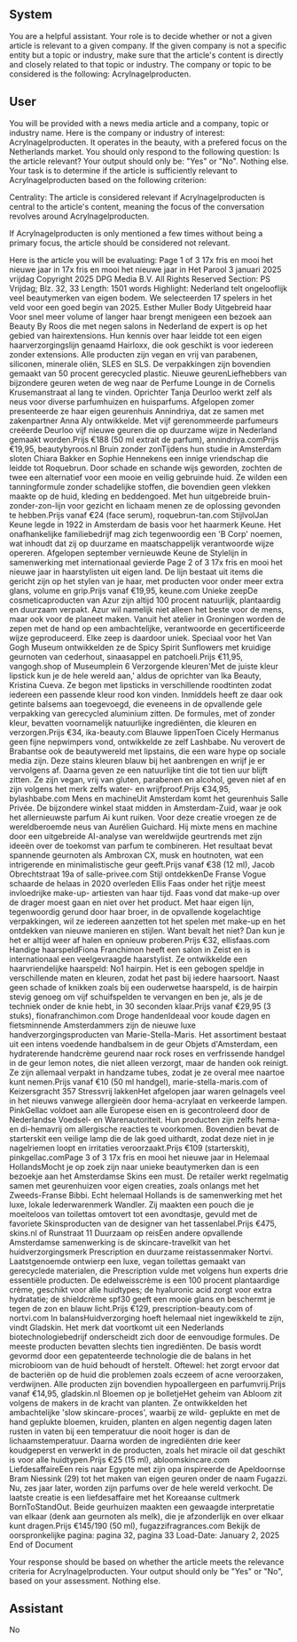## System

You are a helpful assistant. Your role is to decide whether or not a given article is relevant to a given company. If the given company is not a specific entity but a topic or industry, make sure that the article's content is directly and closely related to that topic or industry. The company or topic to be considered is the following: Acrylnagelproducten.

## User


You will be provided with a news media article and a company, topic or industry name. Here is the company or industry of interest: Acrylnagelproducten. It operates in the beauty, with a prefered focus on the Netherlands market. You should only respond to the following question: Is the article relevant? Your output should only be: "Yes" or "No". Nothing else. Your task is to determine if the article is sufficiently relevant to Acrylnagelproducten based on the following criterion:

Centrality: The article is considered relevant if Acrylnagelproducten is central to the article's content, meaning the focus of the conversation revolves around Acrylnagelproducten.

If Acrylnagelproducten is only mentioned a few times without being a primary focus, the article should be considered not relevant.

Here is the article you will be evaluating: Page 1 of 3
17x fris en mooi het nieuwe jaar in
17x fris en mooi het nieuwe jaar in
Het Parool
3 januari 2025 vrijdag
Copyright 2025 DPG Media B.V. All Rights Reserved
Section: PS Vrijdag; Blz. 32, 33
Length: 1501 words
Highlight: Nederland telt ongelooflijk veel beautymerken van eigen bodem. We selecteerden 17 spelers in het veld 
voor een goed begin van 2025. Esther Muller
Body
Uitgebreid haar
Voor snel meer volume of langer haar brengt menigeen een bezoek aan Beauty By Roos die met negen salons in 
Nederland de expert is op het gebied van hairextensions. Hun kennis over haar leidde tot een eigen 
haarverzorgingslijn genaamd Hairloxx, die ook geschikt is voor iedereen zonder extensions. Alle producten zijn 
vegan en vrij van parabenen, siliconen, minerale oliën, SLES en SLS. De verpakkingen zijn bovendien gemaakt 
van 50 procent gerecycled plastic.
Nieuwe geurenLiefhebbers van bijzondere geuren weten de weg naar de Perfume Lounge in de Cornelis 
Krusemanstraat al lang te vinden. Oprichter Tanja Deurloo werkt zelf als neus voor diverse parfumhuizen en 
huisparfums. Afgelopen zomer presenteerde ze haar eigen geurenhuis Annindriya, dat ze samen met zakenpartner 
Anna Aly ontwikkelde. Met vijf gerenommeerde parfumeurs creëerde Deurloo vijf nieuwe geuren die op duurzame 
wijze in Nederland gemaakt worden.Prijs €188 (50 ml extrait de parfum), annindriya.comPrijs €19,95, 
beautybyroos.nl
Bruin zonder zonTijdens hun studie in Amsterdam sloten Chiara Bakker en Sophie Hennekens een innige 
vriendschap die leidde tot Roquebrun. Door schade en schande wijs geworden, zochten de twee een alternatief 
voor een mooie en veilig gebruinde huid. Ze wilden een tanningformule zonder schadelijke stoffen, die bovendien 
geen vlekken maakte op de huid, kleding en beddengoed. Met hun uitgebreide bruin- zonder-zon-lijn voor gezicht 
en lichaam menen ze de oplossing gevonden te hebben.Prijs vanaf €24 (face serum), roquebrun-tan.com
StijlvolJan Keune legde in 1922 in Amsterdam de basis voor het haarmerk Keune. Het onafhankelijke familiebedrijf 
mag zich tegenwoordig een 'B Corp' noemen, wat inhoudt dat zij op duurzame en maatschappelijk verantwoorde 
wijze opereren. Afgelopen september vernieuwde Keune de Stylelijn in samenwerking met internationaal gevierde 
Page 2 of 3
17x fris en mooi het nieuwe jaar in
haarstylisten uit eigen land. De lijn bestaat uit items die gericht zijn op het stylen van je haar, met producten voor 
onder meer extra glans, volume en grip.Prijs vanaf €19,95, keune.com
Unieke zeepDe cosmeticaproducten van Azur zijn altijd 100 procent natuurlijk, plantaardig en duurzaam verpakt. 
Azur wil namelijk niet alleen het beste voor de mens, maar ook voor de planeet maken. Vanuit het atelier in 
Groningen worden de zepen met de hand op een ambachtelijke, verantwoorde en gecertificeerde wijze 
geproduceerd. Elke zeep is daardoor uniek. Speciaal voor het Van Gogh Museum ontwikkelden ze de Spicy Spirit 
Sunflowers met kruidige geurnoten van cederhout, sinaasappel en patchoeli.Prijs €11,95, vangogh.shop of 
Museumplein 6
Verzorgende kleuren'Met de juiste kleur lipstick kun je de hele wereld aan,' aldus de oprichter van Ika Beauty, 
Kristina Cueva. Ze begon met lipsticks in verschillende roodtinten zodat iedereen een passende kleur rood kon 
vinden. Inmiddels heeft ze daar ook getinte balsems aan toegevoegd, die eveneens in de opvallende gele 
verpakking van gerecycled aluminium zitten. De formules, met of zonder kleur, bevatten voornamelijk natuurlijke 
ingrediënten, die kleuren en verzorgen.Prijs €34, ika-beauty.com
Blauwe lippenToen Cicely Hermanus geen fijne nepwimpers vond, ontwikkelde ze zelf Lashbabe. Nu verovert de 
Brabantse ook de beautywereld met lipstains, die een ware hype op sociale media zijn. Deze stains kleuren blauw 
bij het aanbrengen en wrijf je er vervolgens af. Daarna geven ze een natuurlijke tint die tot tien uur blijft zitten. Ze 
zijn vegan, vrij van gluten, parabenen en alcohol, geven niet af en zijn volgens het merk zelfs water- en 
wrijfproof.Prijs €34,95, bylashbabe.com
Mens en machineUit Amsterdam komt het geurenhuis Salle Privée. De bijzondere winkel staat midden in 
Amsterdam-Zuid, waar je ook het allernieuwste parfum Ai kunt ruiken. Voor deze creatie vroegen ze de 
wereldberoemde neus van Aurélien Guichard. Hij mixte mens en machine door een uitgebreide AI-analyse van 
wereldwijde geurtrends met zijn ideeën over de toekomst van parfum te combineren. Het resultaat bevat 
spannende geurnoten als Ambroxan CX, musk en houtnoten, wat een intrigerende en minimalistische geur 
geeft.Prijs vanaf €38 (12 ml), Jacob Obrechtstraat 19a of salle-privee.com
Stijl ontdekkenDe Franse Vogue schaarde de helaas in 2020 overleden Ellis Faas onder het rijtje meest invloedrijke 
make-up- artiesten van haar tijd. Faas vond dat make-up over de drager moest gaan en niet over het product. Met 
haar eigen lijn, tegenwoordig gerund door haar broer, in de opvallende kogelachtige verpakkingen, wil ze iedereen 
aanzetten tot het spelen met make-up en het ontdekken van nieuwe manieren en stijlen. Want bevalt het niet? Dan 
kun je het er altijd weer af halen en opnieuw proberen.Prijs €32, ellisfaas.com
Handige haarspeldFiona Franchimon heeft een salon in Zeist en is internationaal een veelgevraagde haarstylist. Ze 
ontwikkelde een haarvriendelijke haarspeld: No1 hairpin. Het is een gebogen speldje in verschillende maten en 
kleuren, zodat het past bij iedere haarsoort. Naast geen schade of knikken zoals bij een ouderwetse haarspeld, is 
de hairpin stevig genoeg om vijf schuifspelden te vervangen en ben je, als je de techniek onder de knie hebt, in 30 
seconden klaar.Prijs vanaf €29,95 (3 stuks), fionafranchimon.com
Droge handenIdeaal voor koude dagen en fietsminnende Amsterdammers zijn de nieuwe luxe 
handverzorgingsproducten van Marie-Stella-Maris. Het assortiment bestaat uit een intens voedende handbalsem in 
de geur Objets d'Amsterdam, een hydraterende handcrème geurend naar rock roses en verfrissende handgel in de 
geur lemon notes, die niet alleen verzorgt, maar de handen ook reinigt. Ze zijn allemaal verpakt in handzame tubes, 
zodat je ze overal mee naartoe kunt nemen.Prijs vanaf €10 (50 ml handgel), marie-stella-maris.com of 
Keizersgracht 357
Stressvrij lakkenHet afgelopen jaar waren gelnagels veel in het nieuws vanwege allergieën door hema-acrylaat en 
verkeerde lampen. PinkGellac voldoet aan alle Europese eisen en is gecontroleerd door de Nederlandse Voedsel- 
en Warenautoriteit. Hun producten zijn zelfs hema- en di-hemavrij om allergische reacties te voorkomen. 
Bovendien bevat de starterskit een veilige lamp die de lak goed uithardt, zodat deze niet in je nagelriemen loopt en 
irritaties veroorzaakt.Prijs €109 (starterskit), pinkgellac.comPage 3 of 3
17x fris en mooi het nieuwe jaar in
Helemaal HollandsMocht je op zoek zijn naar unieke beautymerken dan is een bezoekje aan het Amsterdamse 
Skins een must. De retailer werkt regelmatig samen met geurenhuizen voor eigen creaties, zoals onlangs met het 
Zweeds-Franse Bibbi. Echt helemaal Hollands is de samenwerking met het luxe, lokale lederwarenmerk Wandler. 
Zij maakten een pouch die je moeiteloos van toilettas omtovert tot een avondtasje, gevuld met de favoriete 
Skinsproducten van de designer van het tassenlabel.Prijs €475, skins.nl of Runstraat 11
Duurzaam op reisEen andere opvallende Amsterdamse samenwerking is de skincare-travelkit van het 
huidverzorgingsmerk Prescription en duurzame reistassenmaker Nortvi. Laatstgenoemde ontwierp een luxe, vegan 
toilettas gemaakt van gerecyclede materialen, die Prescription vulde met volgens hun experts drie essentiële 
producten. De edelweisscrème is een 100 procent plantaardige crème, geschikt voor alle huidtypes; de hyaluronic 
acid zorgt voor extra hydratatie; de shieldcrème spf30 geeft een mooie glans en beschermt je tegen de zon en 
blauw licht.Prijs €129, prescription-beauty.com of nortvi.com
In balansHuidverzorging hoeft helemaal niet ingewikkeld te zijn, vindt Gladskin. Het merk dat voortkomt uit een 
Nederlands biotechnologiebedrijf onderscheidt zich door de eenvoudige formules. De meeste producten bevatten 
slechts tien ingrediënten. De basis wordt gevormd door een gepatenteerde technologie die de balans in het 
microbioom van de huid behoudt of herstelt. Oftewel: het zorgt ervoor dat de bacteriën op de huid die problemen 
zoals eczeem of acne veroorzaken, verdwijnen. Alle producten zijn bovendien hypoallergeen en parfumvrij.Prijs 
vanaf €14,95, gladskin.nl
Bloemen op je bolletjeHet geheim van Abloom zit volgens de makers in de kracht van planten. Ze ontwikkelden het 
ambachtelijke 'slow skincare-proces', waarbij ze wild- geplukte en met de hand geplukte bloemen, kruiden, planten 
en algen negentig dagen laten rusten in vaten bij een temperatuur die nooit hoger is dan de lichaamstemperatuur. 
Daarna worden de ingrediënten drie keer koudgeperst en verwerkt in de producten, zoals het miracle oil dat 
geschikt is voor alle huidtypen.Prijs €25 (15 ml), abloomskincare.com
LiefdesaffaireEen reis naar Egypte met zijn opa inspireerde de Apeldoornse Bram Niessink (29) tot het maken van 
eigen geuren onder de naam Fugazzi. Nu, zes jaar later, worden zijn parfums over de hele wereld verkocht. De 
laatste creatie is een liefdesaffaire met het Koreaanse cultmerk BornToStandOut. Beide geurhuizen maakten een 
gewaagde interpretatie van elkaar (denk aan geurnoten als melk), die je afzonderlijk en over elkaar kunt 
dragen.Prijs €145/190 (50 ml), fugazzifragrances.com
Bekijk de oorspronkelijke pagina: pagina 32, pagina 33
Load-Date: January 2, 2025
End of Document

Your response should be based on whether the article meets the relevance criteria for Acrylnagelproducten.
Your output should only be "Yes" or "No", based on your assessment. Nothing else.
            

## Assistant

No

